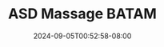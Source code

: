 --- 
title: "ASD  Massage BATAM"
description: "video bokeh ASD  Massage BATAM twitter    "
date: 2024-09-05T00:52:58-08:00
file_code: "e8kr26qwsbum"
draft: false
cover: "tf7zq3mr03v51hkx.jpg"
tags: ["ASD", "Massage", "BATAM", "bokep-indo", "bokep-viral", "bokep-ig"]
length: 2895
fld_id: "1483163"
foldername: "Asian s3x diary Batam id telegram"
categories: ["Asian s3x diary Batam id telegram"]
views: 0
---